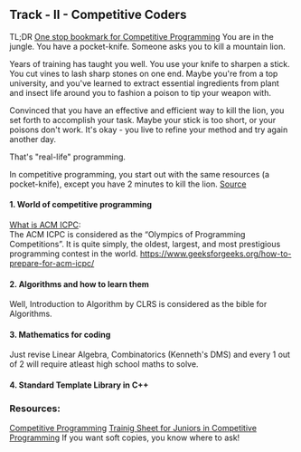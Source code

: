 ## Track - II - Competitive Coders
TL;DR
[One stop bookmark for Competitive Programming](https://github.com/lnishan/awesome-competitive-programming)
You are in the jungle. You have a pocket-knife. Someone asks you to kill a mountain lion.

Years of training has taught you well. You use your knife to sharpen a stick. You cut vines to lash sharp stones on one end. Maybe you're from a top university, and you've learned to extract essential ingredients from plant and insect life around you to fashion a poison to tip your weapon with. 

Convinced that you have an effective and efficient way to kill the lion, you set forth to accomplish your task. Maybe your stick is too short, or your poisons don't work. It's okay - you live to refine your method and try again another day.

That's "real-life" programming.

In competitive programming, you start out with the same resources (a pocket-knife), except you have 2 minutes to kill the lion. [Source](https://www.quora.com/How-is-competitive-programming-different-from-real-life-programming)
#### 1. World of competitive programming
[What is ACM ICPC](https://icpc.baylor.edu/): <br/>
The ACM ICPC is considered as the “Olympics of Programming Competitions”. It is quite simply, the oldest, largest, and most prestigious programming contest in the world.
https://www.geeksforgeeks.org/how-to-prepare-for-acm-icpc/
#### 2. Algorithms and how to learn them
Well, Introduction to Algorithm by CLRS is considered as the bible for Algorithms.
#### 3. Mathematics for coding
Just revise Linear Algebra, Combinatorics (Kenneth's DMS) and every 1 out of 2 will require atleast high school maths to solve.
#### 4. Standard Template Library in C++

### Resources:
[Competitive Programming](https://www.topcoder.com/community/competitive-programming/tutorials/)
[Trainig Sheet for Juniors in Competitive Programming](https://docs.google.com/spreadsheets/d/1iJZWP2nS_OB3kCTjq8L6TrJJ4o-5lhxDOyTaocSYc-k/edit?usp=sharing)
If you want soft copies, you know where to ask!
